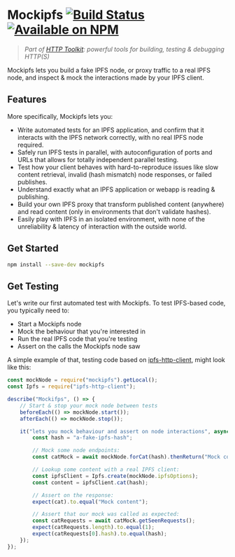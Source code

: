 # Mockipfs [![Build Status](https://github.com/httptoolkit/mockipfs/workflows/CI/badge.svg)](https://github.com/httptoolkit/mockipfs/actions) [![Available on NPM](https://img.shields.io/npm/v/mockipfs.svg)](https://npmjs.com/package/mockipfs)

> _Part of [HTTP Toolkit](https://httptoolkit.tech): powerful tools for building, testing & debugging HTTP(S)_

Mockipfs lets you build a fake IPFS node, or proxy traffic to a real IPFS node, and inspect & mock the interactions made by your IPFS client.

## Features

More specifically, Mockipfs lets you:

* Write automated tests for an IPFS application, and confirm that it interacts with the IPFS network correctly, with no real IPFS node required.
* Safely run IPFS tests in parallel, with autoconfiguration of ports and URLs that allows for totally independent parallel testing.
* Test how your client behaves with hard-to-reproduce issues like slow content retrieval, invalid (hash mismatch) node responses, or failed publishes.
* Understand exactly what an IPFS application or webapp is reading & publishing.
* Build your own IPFS proxy that transform published content (anywhere) and read content (only in environments that don't validate hashes).
* Easily play with IPFS in an isolated environment, with none of the unreliability & latency of interaction with the outside world.

## Get Started

```bash
npm install --save-dev mockipfs
```

## Get Testing

Let's write our first automated test with Mockipfs. To test IPFS-based code, you typically need to:

* Start a Mockipfs node
* Mock the behaviour that you're interested in
* Run the real IPFS code that you're testing
* Assert on the calls the Mockipfs node saw

A simple example of that, testing code based on [ipfs-http-client](https://www.npmjs.com/package/ipfs-http-client), might look like this:

```typescript
const mockNode = require("mockipfs").getLocal();
const Ipfs = require("ipfs-http-client");

describe("Mockifps", () => {
    // Start & stop your mock node between tests
    beforeEach(() => mockNode.start());
    afterEach(() => mockNode.stop());

    it("lets you mock behaviour and assert on node interactions", async () => {
        const hash = "a-fake-ipfs-hash";

        // Mock some node endpoints:
        const catMock = await mockNode.forCat(hash).thenReturn("Mock content");

        // Lookup some content with a real IPFS client:
        const ipfsClient = Ipfs.create(mockNode.ipfsOptions);
        const content = ipfsClient.cat(hash);

        // Assert on the response:
        expect(cat).to.equal("Mock content");

        // Assert that our mock was called as expected:
        const catRequests = await catMock.getSeenRequests();
        expect(catRequests.length).to.equal(1);
        expect(catRequests[0].hash).to.equal(hash);
    });
});
```